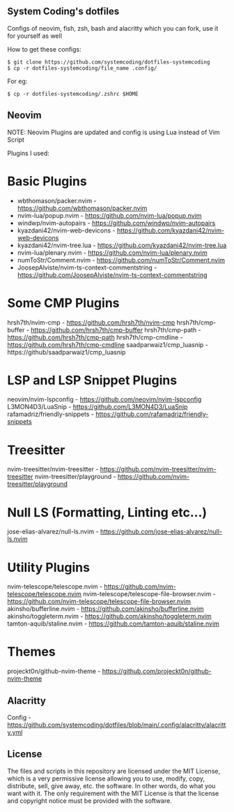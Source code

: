 ## System Coding's dotfiles
Configs of neovim, fish, zsh, bash and alacritty which you can fork, use it for yourself as well

How to get these configs:
```
$ git clone https://github.com/systemcoding/dotfiles-systemcoding 
$ cp -r dotfiles-systemcoding/file_name .config/ 
```
For eg:
```
$ cp -r dotfiles-systemcoding/.zshrc $HOME 
```

## Neovim
NOTE: Neovim Plugins are updated and config is using Lua instead of Vim Script


Plugins I used:
# Basic Plugins
* wbthomason/packer.nvim - https://github.com/wbthomason/packer.nvim
* nvim-lua/popup.nvim - https://github.com/nvim-lua/popup.nvim
* windwp/nvim-autopairs - https://github.com/windwp/nvim-autopairs
* kyazdani42/nvim-web-devicons - https://github.com/kyazdani42/nvim-web-devicons
* kyazdani42/nvim-tree.lua - https://github.com/kyazdani42/nvim-tree.lua
* nvim-lua/plenary.nvim - https://github.com/nvim-lua/plenary.nvim
* numToStr/Comment.nvim - https://github.com/numToStr/Comment.nvim
* JoosepAlviste/nvim-ts-context-commentstring - https://github.com/JoosepAlviste/nvim-ts-context-commentstring

# Some CMP Plugins
hrsh7th/nvim-cmp - https://github.com/hrsh7th/nvim-cmp
hrsh7th/cmp-buffer - https://github.com/hrsh7th/cmp-buffer
hrsh7th/cmp-path - https://github.com/hrsh7th/cmp-path
hrsh7th/cmp-cmdline - https://github.com/hrsh7th/cmp-cmdline
saadparwaiz1/cmp_luasnip - https://github/saadparwaiz1/cmp_luasnip

# LSP and LSP Snippet Plugins
neovim/nvim-lspconfig - https://github.com/neovim/nvim-lspconfig
L3MON4D3/LuaSnip - https://github.com/L3MON4D3/LuaSnip
rafamadriz/friendly-snippets - https://github.com/rafamadriz/friendly-snippets

# Treesitter
nvim-treesitter/nvim-treesitter - https://github.com/nvim-treesitter/nvim-treesitter
nvim-treesitter/playground - https://github.com/nvim-treesitter/playground

# Null LS (Formatting, Linting etc...)
jose-elias-alvarez/null-ls.nvim - https://github.com/jose-elias-alvarez/null-ls.nvim

# Utility Plugins
nvim-telescope/telescope.nvim - https://github.com/nvim-telescope/telescope.nvim
nvim-telescope/telescope-file-browser.nvim - https://github.com/nvim-telescope/telescope-file-browser.nvim
akinsho/bufferline.nvim - https://github.com/akinsho/bufferline.nvim
akinsho/toggleterm.nvim - https://github.com/akinsho/toggleterm.nvim
tamton-aquib/staline.nvim - https://github.com/tamton-aquib/staline.nvim

# Themes
projeckt0n/github-nvim-theme - https://github.com/projeckt0n/github-nvim-theme

## Alacritty
Config - https://github.com/systemcoding/dotfiles/blob/main/.config/alacritty/alacritty.yml

## License
The files and scripts in this repository are licensed under the MIT License, which is a very permissive license allowing you to use, modify, copy, distribute, sell, give away, etc. the software. In other words, do what you want with it. The only requirement with the MIT License is that the license and copyright notice must be provided with the software.
